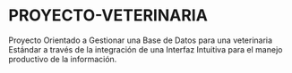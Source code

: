# PROYECTO-VETERINARIA
Proyecto Orientado a Gestionar una Base de Datos para una veterinaria Estándar a través de  la integración de una Interfaz Intuitiva para el manejo productivo de la información.
